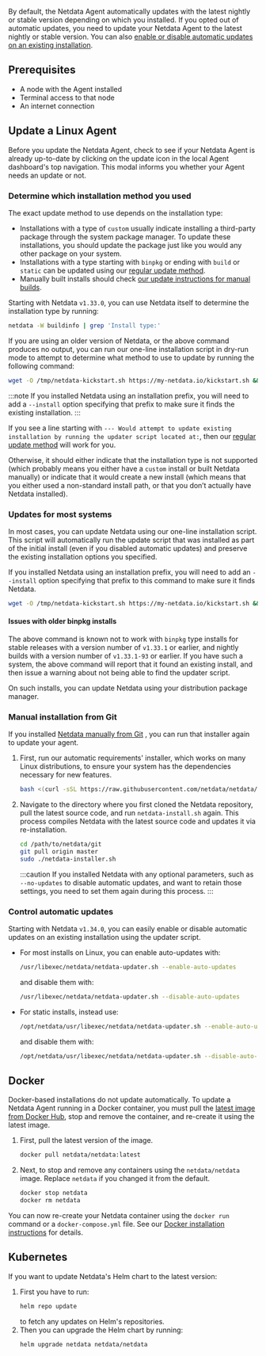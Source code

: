 <!--
title: "Update Agent"
sidebar_label: "Update Agent"
custom_edit_url: "https://github.com/netdata/netdata/blob/master/docs/tasks/operations/update-agent.md"
learn_status: "Published"
sidebar_position: "4"
learn_topic_type: "Tasks"
learn_rel_path: "Operations"
learn_docs_purpose: "Instructions on how to update the Agent"
-->

By default, the Netdata Agent automatically updates with the latest nightly or stable version depending on which
you installed. If you opted out of automatic updates, you need to update your Netdata Agent to the latest nightly
or stable version. You can
also [enable or disable automatic updates on an existing installation](#control-automatic-updates).

## Prerequisites

- A node with the Agent installed
- Terminal access to that node
- An internet connection

## Update a Linux Agent

Before you update the Netdata Agent, check to see if your Netdata Agent is already up-to-date by clicking on the update
icon in the local Agent dashboard's top navigation. This modal informs you whether your Agent needs an update or not.

### Determine which installation method you used

The exact update method to use depends on the installation type:

- Installations with a type of `custom` usually indicate installing a third-party package through the system
  package manager. To update these installations, you should update the package just like you would any other package
  on your system.
- Installations with a type starting with `binpkg` or ending with `build` or `static` can be updated using
  our [regular update method](#updates-for-most-systems).
- Manually built installs should check [our update instructions for manual builds](#manual-installation-from-git).

Starting with Netdata `v1.33.0`, you can use Netdata itself to determine the installation type by running:

```bash
netdata -W buildinfo | grep 'Install type:'
```

If you are using an older version of Netdata, or the above command produces no output, you can run our one-line
installation script in dry-run mode to attempt to determine what method to use to update by running the following
command:

```bash
wget -O /tmp/netdata-kickstart.sh https://my-netdata.io/kickstart.sh && sh /tmp/netdata-kickstart.sh --dry-run
```

:::note
If you installed Netdata using an installation prefix, you will need to add a `--install` option specifying that prefix
to make sure it finds the existing installation.
:::

If you see a line starting with `--- Would attempt to update existing installation by running the updater script
located at:`, then our [regular update method](#updates-for-most-systems) will work for you.

Otherwise, it should either indicate that the installation type is not supported (which probably means you either have
a `custom` install or built Netdata manually) or indicate that it would create a new install (which means that
you either used a non-standard install path, or that you don’t actually have Netdata installed).

### Updates for most systems

In most cases, you can update Netdata using our one-line installation script. This script will automatically
run the update script that was installed as part of the initial install (even if you disabled automatic updates)
and preserve the existing installation options you specified.

If you installed Netdata using an installation prefix, you will need to add an `--install` option specifying
that prefix to this command to make sure it finds Netdata.

```bash
wget -O /tmp/netdata-kickstart.sh https://my-netdata.io/kickstart.sh && sh /tmp/netdata-kickstart.sh
```

#### Issues with older binpkg installs

The above command is known not to work with `binpkg` type installs for stable releases with a version number of
`v1.33.1` or earlier, and nightly builds with a version number of `v1.33.1-93` or earlier. If you have such a system,
the above command will report that it found an existing install, and then issue a warning about not being able to
find the updater script.

On such installs, you can update Netdata using your distribution package manager.

### Manual installation from Git

If you
installed [Netdata manually from Git](https://github.com/netdata/netdata/blob/master/docs/tasks/installation/manual-installation-deploy-netdata-into-a-linux-unix-based-node.md)
, you can run that installer again
to update your agent.

1. First, run our automatic requirements' installer, which works on many Linux distributions, to
   ensure your system has the dependencies necessary for new features.

    ```bash
    bash <(curl -sSL https://raw.githubusercontent.com/netdata/netdata/master/packaging/installer/install-required-packages.sh)
    ```

2. Navigate to the directory where you first cloned the Netdata repository, pull the latest source code, and run
   `netdata-install.sh` again. This process compiles Netdata with the latest source code and updates it via
   re-installation.

    ```bash
    cd /path/to/netdata/git
    git pull origin master
    sudo ./netdata-installer.sh
    ```

   :::caution
   If you installed Netdata with any optional parameters, such as `--no-updates` to disable automatic updates, and
   want to retain those settings, you need to set them again during this process.
   :::

### Control automatic updates

Starting with Netdata `v1.34.0`, you can easily enable or disable automatic updates on an existing installation
using the updater script.

- For most installs on Linux, you can enable auto-updates with:

    ```bash
    /usr/libexec/netdata/netdata-updater.sh --enable-auto-updates
    ```

  and disable them with:

    ```bash
    /usr/libexec/netdata/netdata-updater.sh --disable-auto-updates
    ```

- For static installs, instead use:

    ```bash
    /opt/netdata/usr/libexec/netdata/netdata-updater.sh --enable-auto-updates
    ```

  and disable them with:

    ```bash
    /opt/netdata/usr/libexec/netdata/netdata-updater.sh --disable-auto-updates
    ```

## Docker

Docker-based installations do not update automatically. To update a Netdata Agent running in a Docker container, you
must pull the [latest image from Docker Hub](https://hub.docker.com/r/netdata/netdata), stop and remove the container,
and re-create it using the latest image.

1. First, pull the latest version of the image.

    ```bash
    docker pull netdata/netdata:latest
    ```

2. Next, to stop and remove any containers using the `netdata/netdata` image. Replace `netdata` if you changed it from
   the
   default.

    ```bash
    docker stop netdata
    docker rm netdata
    ```

You can now re-create your Netdata container using the `docker run` command or a `docker-compose.yml` file. See
our [Docker
installation instructions](https://github.com/netdata/netdata/blob/master/docs/tasks/installation/deploy-netdata-in-a-host-with-docker-runtime.md)
for details.

## Kubernetes

If you want to update Netdata's Helm chart to the latest version:

1. First you have to run:
    ```bash
    helm repo update
    ```
   to fetch any updates on Helm's repositories.
2. Then you can upgrade the Helm chart by running:
    ```bash
    helm upgrade netdata netdata/netdata
    ```